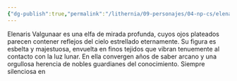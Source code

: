 ```yaml
---
{"dg-publish":true,"permalink":"/lithernia/09-personajes/04-np-cs/elenaris-valgunaar/","title":"Elenaris Valgunaar","tags":["lithernia","personaje"]}
---
```


Elenaris Valgunaar es una elfa de mirada profunda, cuyos ojos plateados parecen contener reflejos del cielo estrellado eternamente. Su figura es esbelta y majestuosa, envuelta en finos tejidos que vibran tenuemente al contacto con la luz lunar. En ella convergen años de saber arcano y una orgullosa herencia de nobles guardianes del conocimiento. Siempre silenciosa en